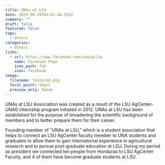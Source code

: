 ```yaml
---
title: UNAs at LSU
date: 2019-06-29T02:01:44.552Z
summary: ""
draft: false
featured: false
tags:
  - Others
categories:
  - Others
links:
  - url: https://www.facebook.com/unasatlsu
    name: Facebook Page
    icon_pack: fab
    icon: facebook
image:
  filename: featured.png
  focal_point: Smart
  preview_only: false
---
```

UNAs at LSU Association was created as a result of the LSU AgCenter-UNAG internship program initiated in 2012. UNAs at LSU has been established for the purpose of broadening the scientific background of members and to better prepare them for their career.

Founding member of “UNAs at LSU,” which is a student association that helps to connect an LSU AgCenter faculty member to UNA students and graduates to allow them to gain international experience in agricultural research and to pursue post-graduate education at LSU. During my period as president we connected ten people from Honduras to LSU AgCenter Faculty, and 4 of them have become graduate students at LSU.



![]()